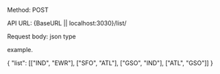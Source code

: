 Method: POST

API URL: {BaseURL || localhost:3030}/list/

Request body: json type

example.

{
    "list": [["IND", "EWR"], ["SFO", "ATL"], ["GSO", "IND"], ["ATL", "GSO"]] 
}